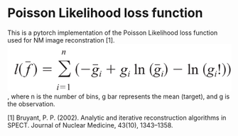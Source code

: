 # Poisson Likelihood loss function

This is a pytorch implementation of the Poisson Likelihood loss function used for NM image reconstration [1].
![](https://github.com/junyuchen245/PoissonLikelihoodLoss_pytorch/blob/main/GetImage.png)
, where n is the number of bins, g bar represents the mean (target), and g is the observation.

[1] Bruyant, P. P. (2002). Analytic and iterative reconstruction algorithms in SPECT. Journal of Nuclear Medicine, 43(10), 1343–1358. 
